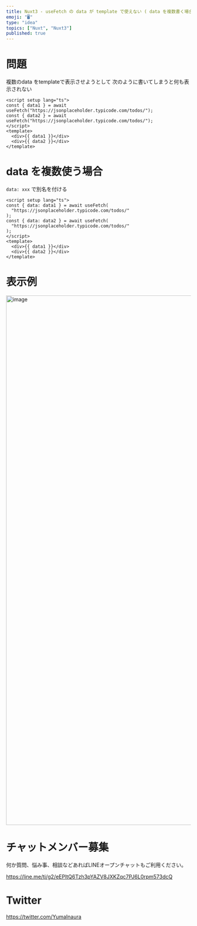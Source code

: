 ```yaml
---
title: Nuxt3 - useFetch の data が template で使えない ( data を複数書く場合の別名の付け方 ) 
emoji: "🖥"
type: "idea"
topics: ["Nuxt", "Nuxt3"]
published: true
---
```


# 問題

複数のdata をtemplateで表示させようとして 次のように書いてしまうと何も表示されない

```vue
<script setup lang="ts">
const { data1 } = await useFetch("https://jsonplaceholder.typicode.com/todos/");
const { data2 } = await useFetch("https://jsonplaceholder.typicode.com/todos/");
</script>
<template>
  <div>{{ data1 }}</div>
  <div>{{ data2 }}</div>
</template>
```

# data を複数使う場合

`data: xxx` で別名を付ける

```vue
<script setup lang="ts">
const { data: data1 } = await useFetch(
  "https://jsonplaceholder.typicode.com/todos/"
);
const { data: data2 } = await useFetch(
  "https://jsonplaceholder.typicode.com/todos/"
);
</script>
<template>
  <div>{{ data1 }}</div>
  <div>{{ data2 }}</div>
</template>

```

# 表示例

<img width="1440" alt="image" src="https://github.com/YumaInaura/YumaInaura/assets/13635059/19877fed-15a8-468e-9c13-37641304d9d7">


# チャットメンバー募集


何か質問、悩み事、相談などあればLINEオープンチャットもご利用ください。

https://line.me/ti/g2/eEPltQ6Tzh3pYAZV8JXKZqc7PJ6L0rpm573dcQ


# Twitter

https://twitter.com/YumaInaura


